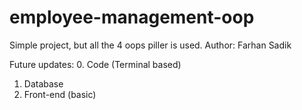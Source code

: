 # employee-management-oop
Simple project, but all the 4 oops piller is used. 
Author: Farhan Sadik

Future updates:
0. Code (Terminal based) 
1. Database
2. Front-end (basic)
